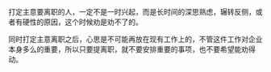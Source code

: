 打定主意要离职的人，一定不是一时兴起，而是长时间的深思熟虑，辗转反侧，或者有硬性的原因，这个时候劝是劝不了的。

同时打定主意离职之后，心思是不可能再放在现有工作上的，不管这件工作对企业本身多么的重要，所以只要提离职，就不要安排重要的事项，也不要希望能劝得动。